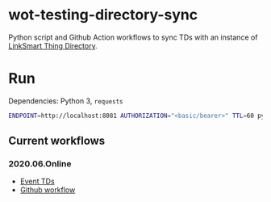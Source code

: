 # wot-testing-directory-sync

Python script and Github Action workflows to sync TDs with an instance of [LinkSmart Thing Directory](https://github.com/linksmart/thing-directory).

# Run
Dependencies: Python 3, `requests`
```bash
ENDPOINT=http://localhost:8081 AUTHORIZATION="<basic/bearer>" TTL=60 python sync.py
```

## Current workflows
### 2020.06.Online
- [Event TDs](https://github.com/w3c/wot-testing/blob/master/events/2020.06.Online/TDs)
- [Github workflow](https://github.com/farshidtz/wot-testing-directory-sync/blob/master/.github/workflows/2020.06.Online.yml)
